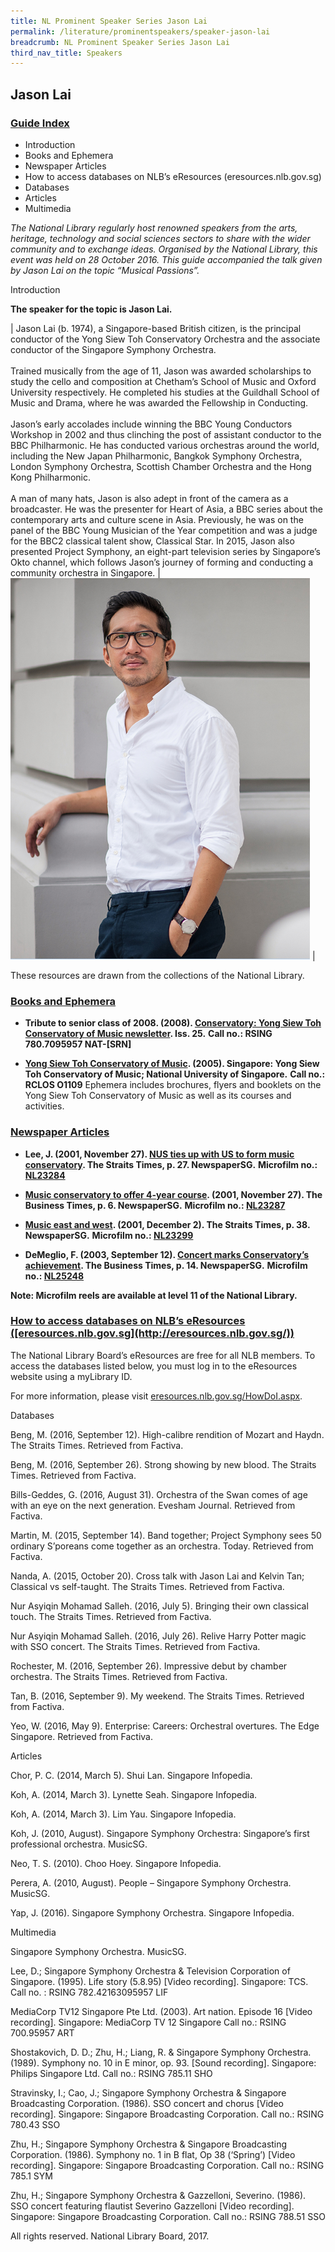 ```yaml
---
title: NL Prominent Speaker Series Jason Lai
permalink: /literature/prominentspeakers/speaker-jason-lai
breadcrumb: NL Prominent Speaker Series Jason Lai
third_nav_title: Speakers
---
```


## **Jason Lai**

<h3><u>Guide Index</h3></u>

* Introduction
* Books and Ephemera
* Newspaper Articles
* How to access databases on NLB’s eResources (eresources.nlb.gov.sg)
* Databases
* Articles
* Multimedia

_The National Library regularly host renowned speakers from the arts, heritage, technology and social sciences sectors to share with the wider community and to exchange ideas. Organised by the National Library, this event was held on 28 October 2016. This guide accompanied the talk given by Jason Lai on the topic “Musical Passions”._

Introduction
 

**The speaker for the topic is Jason Lai.**

| Jason Lai (b. 1974), a Singapore-based British citizen, is the principal conductor of the Yong Siew Toh Conservatory Orchestra and the associate conductor of the Singapore Symphony Orchestra. <br><br> Trained musically from the age of 11, Jason was awarded scholarships to study the cello and composition at Chetham’s School of Music and Oxford University respectively. He completed his studies at the Guildhall School of Music and Drama, where he was awarded the Fellowship in Conducting. <br><br> Jason’s early accolades include winning the BBC Young Conductors Workshop in 2002 and thus clinching the post of assistant conductor to the BBC Philharmonic. He has conducted various orchestras around the world, including the New Japan Philharmonic, Bangkok Symphony Orchestra, London Symphony Orchestra, Scottish Chamber Orchestra and the Hong Kong Philharmonic. <br><br> A man of many hats, Jason is also adept in front of the camera as a broadcaster. He was the presenter for Heart of Asia, a BBC series about the contemporary arts and culture scene in Asia. Previously, he was on the panel of the BBC Young Musician of the Year competition and was a judge for the BBC2 classical talent show, Classical Star. In 2015, Jason also presented Project Symphony, an eight-part television series by Singapore’s Okto channel, which follows Jason’s journey of forming and conducting a community orchestra in Singapore. | ![Jason lai image](/images/literature/prominentspeakers/Jason-Lai.png) | 

These resources are drawn from the collections of the National Library.

 

<h3><u>Books and Ephemera</u></h3>
 

* **Tribute to senior class of 2008. (2008). [Conservatory: Yong Siew Toh Conservatory of Music newsletter](https://catalogue.nlb.gov.sg/cgi-bin/spydus.exe/FULL/EXPNOS/BIBENQ/13437187/137646994,1). Iss. 25.**
**Call no.: RSING 780.7095957 NAT-\[SRN\]**
 

* **[Yong Siew Toh Conservatory of Music](http://eservice.nlb.gov.sg/item_holding_s.aspx?bid=14289582). (2005). Singapore: Yong Siew Toh Conservatory of Music; National University of Singapore.**
**Call no.: RCLOS O1109**
Ephemera includes brochures, flyers and booklets on the Yong Siew Toh Conservatory of Music as well as its courses and activities.
 

<h3><u>Newspaper Articles</u></h3>
 

* **Lee, J. (2001, November 27). [NUS ties up with US to form music conservatory](http://eresources.nlb.gov.sg/newspapers/Digitised/Article/straitstimes20011127-1.2.26.22.aspx). The Straits Times, p. 27. NewspaperSG.**
**Microfilm no.: [NL23284](http://eresources.nlb.gov.sg/newspapers/Microfilm/Reel/NL23284.aspx?t=straitstimes)**
 

* **[Music conservatory to offer 4-year course](http://eresources.nlb.gov.sg/newspapers/Digitised/Article/biztimes20011127-1.2.15.2.aspx). (2001, November 27). The Business Times, p. 6. NewspaperSG.**
**Microfilm no.: [NL23287](http://eresources.nlb.gov.sg/newspapers/Microfilm/Reel/NL23287.aspx?t=biztimes)**
 

* **[Music east and west](http://eresources.nlb.gov.sg/newspapers/Digitised/Article/straitstimes20011202-1.2.53.3.1.aspx). (2001, December 2). The Straits Times, p. 38. NewspaperSG.**
**Microfilm no.: [NL23299](http://eresources.nlb.gov.sg/newspapers/Microfilm/Reel/NL23299.aspx?t=straitstimes)**


* **DeMeglio, F. (2003, September 12). [Concert marks Conservatory’s achievement](http://eresources.nlb.gov.sg/newspapers/Digitised/Article/biztimes20030912-1.2.35.1.aspx). The Business Times, p. 14. NewspaperSG.**
**Microfilm no.: [NL25248](http://eresources.nlb.gov.sg/newspapers/Microfilm/Reel/NL25248.aspx?t=biztimes)**

**Note: Microfilm reels are available at level 11 of the National Library.**

 

<h3><u>How to access databases on NLB’s eResources ([eresources.nlb.gov.sg](http://eresources.nlb.gov.sg/))</u></h3>
 

The National Library Board’s eResources are free for all NLB members. To access the databases listed below, you must log in to the eResources website using a myLibrary ID.

For more information, please visit [eresources.nlb.gov.sg/HowDoI.aspx](http://eresources.nlb.gov.sg/HowDoI.aspx).

 

Databases
 

Beng, M. (2016, September 12). High-calibre rendition of Mozart and Haydn. The Straits Times. Retrieved from Factiva.
 

Beng, M. (2016, September 26). Strong showing by new blood. The Straits Times. Retrieved from Factiva.
 

Bills-Geddes, G. (2016, August 31). Orchestra of the Swan comes of age with an eye on the next generation. Evesham Journal. Retrieved from Factiva.
 

Martin, M. (2015, September 14). Band together; Project Symphony sees 50 ordinary S’poreans come together as an orchestra. Today. Retrieved from Factiva.
 

Nanda, A. (2015, October 20). Cross talk with Jason Lai and Kelvin Tan; Classical vs self-taught. The Straits Times. Retrieved from Factiva.
 

Nur Asyiqin Mohamad Salleh. (2016, July 5). Bringing their own classical touch. The Straits Times. Retrieved from Factiva.
 

Nur Asyiqin Mohamad Salleh. (2016, July 26). Relive Harry Potter magic with SSO concert. The Straits Times. Retrieved from Factiva.
 

Rochester, M. (2016, September 26). Impressive debut by chamber orchestra. The Straits Times. Retrieved from Factiva.
 

Tan, B. (2016, September 9). My weekend. The Straits Times. Retrieved from Factiva.
 

Yeo, W. (2016, May 9). Enterprise: Careers: Orchestral overtures. The Edge Singapore. Retrieved from Factiva.
 

Articles
 

Chor, P. C. (2014, March 5). Shui Lan. Singapore Infopedia.
 

Koh, A. (2014, March 3). Lynette Seah. Singapore Infopedia.
 

Koh, A. (2014, March 3). Lim Yau. Singapore Infopedia.
 

Koh, J. (2010, August).  Singapore Symphony Orchestra: Singapore’s first professional orchestra. MusicSG.
 

Neo, T. S. (2010). Choo Hoey. Singapore Infopedia.
 

Perera, A. (2010, August).  People – Singapore Symphony Orchestra. MusicSG.
 

Yap, J. (2016). Singapore Symphony Orchestra. Singapore Infopedia.
 

Multimedia
 

Singapore Symphony Orchestra. MusicSG.
 

Lee, D.; Singapore Symphony Orchestra & Television Corporation of Singapore. (1995). Life story (5.8.95) [Video recording]. Singapore: TCS.
Call no. : RSING 782.42163095957 LIF
 

MediaCorp TV12 Singapore Pte Ltd.  (2003). Art nation. Episode 16 [Video recording]. Singapore: MediaCorp TV 12 Singapore
Call no.: RSING 700.95957 ART
 

Shostakovich, D. D.; Zhu, H.; Liang, R. & Singapore Symphony Orchestra. (1989). Symphony no. 10 in E minor, op. 93. [Sound recording]. Singapore: Philips Singapore Ltd.
Call no.: RSING 785.11 SHO
 

Stravinsky, I.; Cao, J.; Singapore Symphony Orchestra & Singapore Broadcasting Corporation. (1986). SSO concert and chorus [Video recording]. Singapore: Singapore Broadcasting Corporation.
Call no.: RSING 780.43 SSO
 

Zhu, H.; Singapore Symphony Orchestra & Singapore Broadcasting Corporation. (1986). Symphony no. 1 in B flat, Op 38 (‘Spring’) [Video recording]. Singapore: Singapore Broadcasting Corporation.
Call no.: RSING 785.1 SYM
 

Zhu, H.; Singapore Symphony Orchestra & Gazzelloni, Severino. (1986). SSO concert featuring flautist Severino Gazzelloni [Video recording]. Singapore: Singapore Broadcasting Corporation.
Call no.: RSING 788.51 SSO
 

 

All rights reserved. National Library Board, 2017.